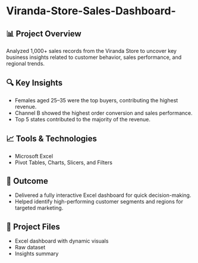 # Viranda-Store-Sales-Dashboard-
## 📊 Project Overview
Analyzed 1,000+ sales records from the Viranda Store to uncover key business insights related to customer behavior, sales performance, and regional trends.

## 🔍 Key Insights
- Females aged 25–35 were the top buyers, contributing the highest revenue.
- Channel B showed the highest order conversion and sales performance.
- Top 5 states contributed to the majority of the revenue.

## 📈 Tools & Technologies
- Microsoft Excel
- Pivot Tables, Charts, Slicers, and Filters

## 🧠 Outcome
- Delivered a fully interactive Excel dashboard for quick decision-making.
- Helped identify high-performing customer segments and regions for targeted marketing.

## 📂 Project Files
- Excel dashboard with dynamic visuals
- Raw dataset
- Insights summary
